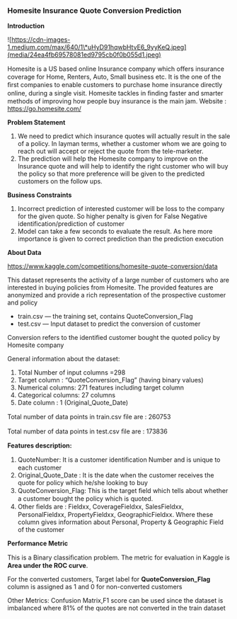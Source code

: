 ### **Homesite Insurance Quote Conversion Prediction**

**Introduction**

![https://cdn-images-1.medium.com/max/640/1\*uHyD91hqwbHtvE6_9yyKeQ.jpeg](media/24ea4fb69578081ed9795cb0f0b055d1.jpeg)

Homesite is a US based online Insurance company which oﬀers insurance coverage for Home, Renters, Auto, Small business etc. It is the one of the ﬁrst companies to enable customers to purchase home insurance directly online, during a single visit. Homesite tackles in ﬁnding faster and smarter methods of improving how people buy insurance is the main jam. Website : <https://go.homesite.com/>

**Problem Statement**

1.  We need to predict which insurance quotes will actually result in the sale of a policy. In layman terms, whether a customer whom we are going to reach out will accept or reject the quote from the tele-marketer.
2.  The prediction will help the Homesite company to improve on the Insurance quote and will help to identify the right customer who will buy the policy so that more preference will be given to the predicted customers on the follow ups.

**Business Constraints**

1.  Incorrect prediction of interested customer will be loss to the company for the given quote. So higher penalty is given for False Negative identification/prediction of customer
2.  Model can take a few seconds to evaluate the result. As here more importance is given to correct prediction than the prediction execution

**About Data**

<https://www.kaggle.com/competitions/homesite-quote-conversion/data>

This dataset represents the activity of a large number of customers who are interested in buying policies from Homesite. The provided features are anonymized and provide a rich representation of the prospective customer and policy

-   train.csv — the training set, contains QuoteConversion_Flag
-   test.csv — Input dataset to predict the conversion of customer

Conversion refers to the identified customer bought the quoted policy by Homesite company

General information about the dataset:

1.  Total Number of input columns =298
2.  Target column : “QuoteConversion_Flag” (having binary values)
3.  Numerical columns: 271 features including target column
4.  Categorical columns: 27 columns
5.  Date column : 1 (Original_Quote_Date)

Total number of data points in train.csv ﬁle are : 260753

Total number of data points in test.csv ﬁle are : 173836

**Features description:**

1.  QuoteNumber: It is a customer identiﬁcation Number and is unique to each customer
2.  Original_Quote_Date : It is the date when the customer receives the quote for policy which he/she looking to buy
3.  QuoteConversion_Flag: This is the target ﬁeld which tells about whether a customer bought the policy which is quoted.
4.  Other ﬁelds are : Fieldxx, CoverageFieldxx, SalesFieldxx, PersonalFieldxx, PropertyFieldxx, GeographicFieldxx. Where these column gives information about Personal, Property & Geographic Field of the customer

**Performance Metric**

This is a Binary classiﬁcation problem. The metric for evaluation in Kaggle is **Area under the ROC curve**.

For the converted customers, Target label for **QuoteConversion_Flag** column is assigned as 1 and 0 for non-converted customers

Other Metrics: Confusion Matrix,F1 score can be used since the dataset is imbalanced where 81% of the quotes are not converted in the train dataset
